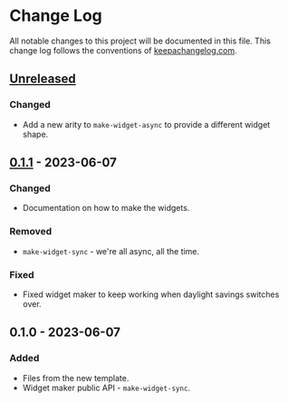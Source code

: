 # Change Log
All notable changes to this project will be documented in this file. This change log follows the conventions of [keepachangelog.com](http://keepachangelog.com/).

## [Unreleased]
### Changed
- Add a new arity to `make-widget-async` to provide a different widget shape.

## [0.1.1] - 2023-06-07
### Changed
- Documentation on how to make the widgets.

### Removed
- `make-widget-sync` - we're all async, all the time.

### Fixed
- Fixed widget maker to keep working when daylight savings switches over.

## 0.1.0 - 2023-06-07
### Added
- Files from the new template.
- Widget maker public API - `make-widget-sync`.

[Unreleased]: https://sourcehost.site/your-name/social-media-sentiment-analyzer/compare/0.1.1...HEAD
[0.1.1]: https://sourcehost.site/your-name/social-media-sentiment-analyzer/compare/0.1.0...0.1.1
